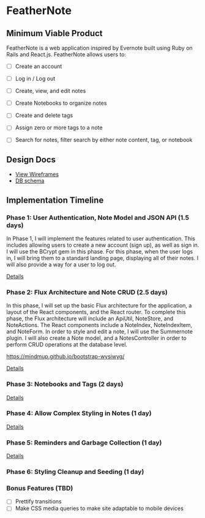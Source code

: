 # FeatherNote

## Minimum Viable Product

FeatherNote is a web application inspired by Evernote built using Ruby on Rails
and React.js. FeatherNote allows users to:

<!-- This is a Markdown checklist. Use it to keep track of your progress! -->

- [ ] Create an account
- [ ] Log in / Log out
- [ ] Create, view, and edit notes
- [ ] Create Notebooks to organize notes
- [ ] Create and delete tags
- [ ] Assign zero or more tags to a note
- [ ] Search for notes, filter search by either note content, tag, or notebook


## Design Docs
* [View Wireframes][view]
* [DB schema][schema]

[view]: ./docs/views.md
[schema]: ./docs/schema.md

## Implementation Timeline

### Phase 1: User Authentication, Note Model and JSON API (1.5 days)
In Phase 1, I will implement the features related to user authentication.
This includes allowing users to create a new account (sign up), as well
as sign in. I will use the BCrypt gem in this phase. For this phase, when the user
logs in, I will bring them to a standard landing page, displaying all of their notes.
I will also provide a way for a user to log out.

[Details][phase-one]

### Phase 2: Flux Architecture and Note CRUD (2.5 days)
In this phase, I will set up the basic Flux architecture for the application,
a layout of the React components, and the React router. To complete this phase,
the Flux architecture will include an ApiUtil, NoteStore, and NoteActions. The React
components include a NoteIndex, NoteIndexItem, and NoteForm. In order to
style and edit a note, I will use the Summernote plugin. I will also create
a Note model, and a NotesController in order to perform CRUD operations
at the database level.

https://mindmup.github.io/bootstrap-wysiwyg/

[Details][phase-two]

### Phase 3: Notebooks and Tags (2 days)



[Details][phase-three]

### Phase 4: Allow Complex Styling in Notes (1 day)

[Details][phase-four]

### Phase 5: Reminders and Garbage Collection (1 day)


[Details][phase-five]

### Phase 6: Styling Cleanup and Seeding (1 day)


### Bonus Features (TBD)
- [ ] Prettify transitions
- [ ] Make CSS media queries to make site adaptable to mobile devices

[phase-one]: ./docs/phases/phase1.md
[phase-two]: ./docs/phases/phase2.md
[phase-three]: ./docs/phases/phase3.md
[phase-four]: ./docs/phases/phase4.md
[phase-five]: ./docs/phases/phase5.md
